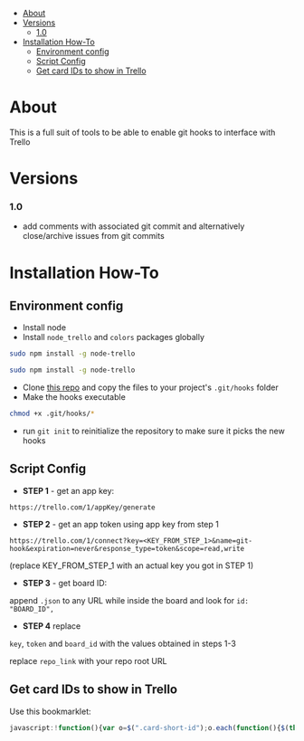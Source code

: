 <!-- START doctoc generated TOC please keep comment here to allow auto update -->
<!-- DON'T EDIT THIS SECTION, INSTEAD RE-RUN doctoc TO UPDATE -->


- [About](#about)
- [Versions](#versions)
    - [1.0](#10)
- [Installation How-To](#installation-how-to)
  - [Environment config](#environment-config)
  - [Script Config](#script-config)
  - [Get card IDs to show in Trello](#get-card-ids-to-show-in-trello)

<!-- END doctoc generated TOC please keep comment here to allow auto update -->



# About

This is a full suit of tools to be able to enable git hooks to interface with Trello


# Versions

### 1.0
- add comments with associated git commit and alternatively close/archive issues from git commits


# Installation How-To


## Environment config

- Install node
- Install `node_trello` and `colors` packages globally

```bash
sudo npm install -g node-trello
```

```bash
sudo npm install -g node-trello
```
- Clone [this repo](https://gitlab.com/inteist/git-hooks-trello) and copy the files to your project's `.git/hooks` folder
- Make the hooks executable
```bash
chmod +x .git/hooks/*
```

- run `git init` to reinitialize the repository to make sure it picks the new hooks



## Script Config

- **STEP 1** - get an app key:

`https://trello.com/1/appKey/generate`


- **STEP 2** - get an app token using app key from step 1

`https://trello.com/1/connect?key=<KEY_FROM_STEP_1>&name=git-hook&expiration=never&response_type=token&scope=read,write`

(replace KEY_FROM_STEP_1 with an actual key you got in STEP 1)

- **STEP 3** - get board ID:

append `.json` to any URL while inside the board and look for `id: "BOARD_ID",`

- **STEP 4** replace

`key`, `token` and `board_id` with the values obtained in steps 1-3

replace `repo_link` with your repo root URL



## Get card IDs to show in Trello

Use this bookmarklet:

```js
javascript:!function(){var o=$(".card-short-id");o.each(function(){$(this).text($(this).text().replace("","").replace("","").replace("N.º ", ""))});o.hasClass("hide")?o.removeClass("hide").css({"font-weight":"normal","font-size":".9em","margin-right":"5px",padding:"2.3px 6px",background:$("body").css("background-color"),"border-radius":"10px",color:"#EE433E"}):o.addClass("hide")}();

```
